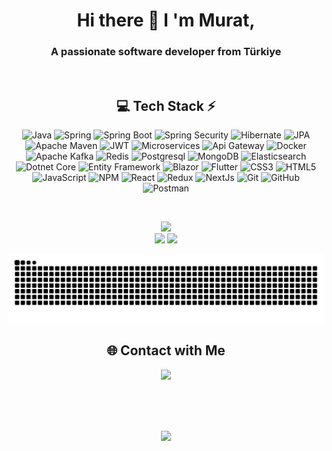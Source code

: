 

<h1 align="center">Hi there 👋 I 'm Murat,</h1>
<h3 align="center">A passionate software developer from Türkiye</h3>
<!-- <p align="center">
    <img alt="coding" width="600" src="https://camo.githubusercontent.com/4d9f5ecceb711eec6e2018f38a5677dc657c9738d4a65ba3b928c41c0a45b439/68747470733a2f2f6d69726f2e6d656469756d2e636f6d2f6d61782f313336302f302a37513379765349765f7430696f4a2d5a2e676966" />
</p> -->
<!-- <p align="center">
    <img alt="coding" width="600" src="https://miro.medium.com/v2/resize:fit:1400/1*yw0TnheAGN-LPneDaTlaxw.gif" />
</p> -->
<br/>


<!-- Tech Stack -->
<div align="center">
  
## 💻 Tech Stack ⚡
![Java](https://img.shields.io/badge/java-%23ED8B00.svg?style=for-the-badge&logo=openjdk&logoColor=white)
![Spring](https://img.shields.io/badge/Spring-%236DB33F?style=for-the-badge&logo=spring&logoColor=white&logoSize=big)
![Spring Boot](https://img.shields.io/badge/Spring%20Boot-%236DB33F?style=for-the-badge&logo=springboot&logoColor=white&logoSize=big)
![Spring Security](https://img.shields.io/badge/Spring%20Security-%236DB33F?style=for-the-badge&logo=springsecurity&logoColor=white&logoSize=big)
![Hibernate](https://img.shields.io/badge/Hibernate-%2359666C?style=for-the-badge&logo=hibernate&logoColor=white&logoSize=big)
![JPA](https://img.shields.io/badge/JPA-black?style=for-the-badge&logoColor=white&logoSize=auto)
![Apache Maven](https://img.shields.io/badge/Apache%20Maven-%23C71A36?style=for-the-badge&logo=apachemaven&logoColor=white&logoSize=big)
![JWT](https://img.shields.io/badge/JWT-black?style=for-the-badge&logo=jsonwebtokens&logoColor=white&logoSize=auto)
![Microservices](https://img.shields.io/badge/Microservices-brown?style=for-the-badge&logoColor=white&logoSize=auto)
![Api Gateway](https://img.shields.io/badge/API%20Gateway-%23b5833c?style=for-the-badge&logoColor=white&logoSize=auto)
![Docker](https://img.shields.io/badge/Docker-%232496ED?style=for-the-badge&logo=docker&logoColor=white&logoSize=big)
![Apache Kafka](https://img.shields.io/badge/Apache%20Kafka-%23231F20?style=for-the-badge&logo=apachekafka&logoColor=white&logoSize=big)
![Redis](https://img.shields.io/badge/redis-%23FF4438?style=for-the-badge&logo=redis&logoColor=white&logoSize=auto)
![Postgresql](https://img.shields.io/badge/postgresql-%234169E1?style=for-the-badge&logo=postgresql&logoColor=white&logoSize=auto)
![MongoDB](https://img.shields.io/badge/MongoDB-%2347A248?style=for-the-badge&logo=mongodb&logoColor=white&logoSize=big)
![Elasticsearch](https://img.shields.io/badge/elasticsearch-orange?style=for-the-badge&logo=elasticsearch&logoColor=white&logoSize=auto)
![Dotnet Core](https://img.shields.io/badge/Core-%23512BD4?style=for-the-badge&logo=.net&logoColor=white&logoSize=auto)
![Entity Framework](https://img.shields.io/badge/Entity%20Framework-blue?style=for-the-badge&logo=.net&logoColor=white&logoSize=auto)
![Blazor](https://img.shields.io/badge/Blazor-%23512BD4?style=for-the-badge&logo=blazor&logoColor=white&logoSize=big)
![Flutter](https://img.shields.io/badge/flutter-%2302569B?style=for-the-badge&logo=flutter&logoColor=white&logoSize=auto)
![CSS3](https://img.shields.io/badge/css3-%231572B6.svg?style=for-the-badge&logo=css3&logoColor=white) 
![HTML5](https://img.shields.io/badge/html5-%23E34F26.svg?style=for-the-badge&logo=html5&logoColor=white) 
![JavaScript](https://img.shields.io/badge/javascript-%23323330.svg?style=for-the-badge&logo=javascript&logoColor=%23F7DF1E) 
![NPM](https://img.shields.io/badge/NPM-%23CB3837.svg?style=for-the-badge&logo=npm&logoColor=white) 
![React](https://img.shields.io/badge/react-%2320232a.svg?style=for-the-badge&logo=react&logoColor=%2361DAFB) 
![Redux](https://img.shields.io/badge/Redux-%23764ABC?style=for-the-badge&logo=redux&logoColor=white&logoSize=big)
![NextJs](https://img.shields.io/badge/Next.js-%23000000?style=for-the-badge&logo=nextdotjs&logoColor=white&logoSize=big)
![Git](https://img.shields.io/badge/git-%23F05033.svg?style=for-the-badge&logo=git&logoColor=white) 
![GitHub](https://img.shields.io/badge/github-%23121011.svg?style=for-the-badge&logo=github&logoColor=white) 
![Postman](https://img.shields.io/badge/Postman-FF6C37?style=for-the-badge&logo=postman&logoColor=white)
</div>
<br/>
<!-- Stats -->
<div align="center">
    
  <img src="https://github-readme-stats.vercel.app/api?username=muratkistan&theme=aura&hide_border=true&include_all_commits=true&count_private=true" width="55%" /> </br>
  <img src="https://github-readme-streak-stats.herokuapp.com/?user=muratkistan&theme=aura&hide_border=true" width="50%" />
  <img src="https://github-readme-stats.vercel.app/api/top-langs/?username=muratkistan&theme=aura&hide_border=true&include_all_commits=true&count_private=true&layout=compact" width="36%" /> </br>
  
</div>

<!-- Snake -->
<div align="center">    
    
  <img alt="GitHub Snake" src="https://raw.githubusercontent.com/muratkistan/muratkistan/output/github-contribution-grid-snake-dark.svg" />
  
</div>

<!-- Socials -->
<div align="center"> 
    
## 🌐 Contact with Me 
 <!-- [![LinkedIn](https://img.shields.io/badge/LinkedIn-%230077B5.svg?logo=linkedin&lo[](url)goColor=white)](https://linkedin.com/in/muratkistan)  
 <a href="https://linkedin.com/in/muratkistan" target="blank"><img align="center" src="https://raw.githubusercontent.com/rahuldkjain/github-profile-readme-generator/master/src/images/icons/Social/linked-in-alt.svg" alt="muratkistan" height="30" width="40" /></a>-->
<a href = "https://www.linkedin.com/in/muratkistan/"><img src="https://img.icons8.com/fluent/48/000000/linkedin.png"/></a>

</div>
<br/><br/><br/>
<!-- Counter -->
<div align="center">
  
  [![](https://visitcount.itsvg.in/api?id=muratkistan&label=Profile%20Views&color=6&icon=0&pretty=true)](https://visitcount.itsvg.in)
  
</div>






<!-- ![snake gif](https://github.com/muratkistan/muratkistan/blob/output/github-contribution-grid-snake.gif) -->

<!--
### Full Stack Projects

[![](https://img.shields.io/badge/-🧬%20My%20Website-000)](https://github.com/adamalston/v2)
[![](https://img.shields.io/badge/-🦠%20COVID‑19%20Dashboard-000)](https://github.com/adamalston/COVID-19-Dashboard)
[![](https://img.shields.io/badge/-📝%20Summarizer-000)](https://github.com/adamalston/Summarizer)
[![](https://img.shields.io/badge/-🔬%20Overwatch-000)](https://github.com/adamalston/overwatch)
[![](https://img.shields.io/badge/-🛰%20KubeSat-000)](https://github.com/adamalston/kubesat)
[![](https://img.shields.io/badge/-🔊%20Voice%20Poker-000)](https://github.com/adamalston/Poker)
[![](https://img.shields.io/badge/-🗺%20PokémonGo%20Map-000)](https://github.com/adamalston/PokemonGo-Map) 
-->

